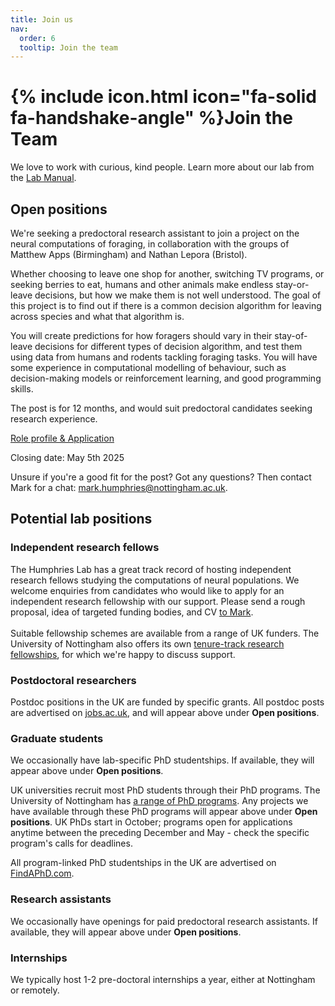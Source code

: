```yaml
---
title: Join us
nav:
  order: 6
  tooltip: Join the team
---
```


# {% include icon.html icon="fa-solid fa-handshake-angle" %}Join the Team

We love to work with curious, kind people. Learn more about our lab from the [Lab Manual](https://humphries-lab.github.io/Lab-Manual).

## Open positions

We're seeking a predoctoral research assistant to join a project on the neural computations of foraging, in collaboration with the groups of Matthew Apps (Birmingham) and Nathan Lepora (Bristol). 

Whether choosing to leave one shop for another, switching TV programs, or seeking berries to eat, humans and other animals make endless stay-or-leave decisions, but how we make them is not well understood. The goal of this project is to find out if there is a common decision algorithm for leaving across species and what that algorithm is.

You will create predictions for how foragers should vary in their stay-of-leave decisions for different types of decision algorithm, and test them using data from humans and rodents tackling foraging tasks. You will have some experience in computational modelling of behaviour, such as decision-making models or reinforcement learning, and good programming skills.

The post is for 12 months, and would suit predoctoral candidates seeking research experience. 

[Role profile & Application](https://jobs.nottingham.ac.uk/vacancy.aspx?ref=SCI128025)

Closing date: May 5th 2025

Unsure if you're a good fit for the post? Got any questions? Then contact Mark for a chat: mark.humphries@nottingham.ac.uk. 

## Potential lab positions
### Independent research fellows
The Humphries Lab has a great track record of hosting independent research fellows studying the computations of neural populations. We welcome enquiries from candidates who would like to apply for an independent research fellowship with our support. Please send a rough proposal, idea of targeted funding bodies, and CV [to Mark](../members/mark-humphries).
<br>
<br>
Suitable fellowship schemes are available from a range of UK funders. The University of Nottingham also offers its own [tenure-track research fellowships](https://www.nottingham.ac.uk/research/researchwithus/fellowships/nottingham-research.aspx), for which we're happy to discuss support. 

### Postdoctoral researchers
Postdoc positions in the UK are funded by specific grants. All postdoc posts are advertised on [jobs.ac.uk](https://www.jobs.ac.uk/), and will appear above under <b>Open positions</b>.

### Graduate students
We occasionally have lab-specific PhD studentships. If available, they will appear above under <b>Open positions</b>.
<br>

UK universities recruit most PhD students through their PhD programs. The University of Nottingham has [a range of PhD programs](https://www.nottingham.ac.uk/doctoral-training-centres/our-centres.aspx). Any projects we have available through these PhD programs will appear above under <b>Open positions</b>. UK PhDs start in October; programs open for applications anytime between the preceding December and May - check the specific program's calls for deadlines.
<br>

All program-linked PhD studentships in the UK are advertised on [FindAPhD.com](https://www.findaphd.com/).

### Research assistants
We occasionally have openings for paid predoctoral research assistants. If available, they will appear above under <b>Open positions</b>. 

### Internships
We typically host 1-2 pre-doctoral internships a year, either at Nottingham or remotely. 

